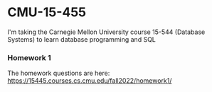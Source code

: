 # CMU-15-455
I'm taking the Carnegie Mellon University course 15-544 (Database Systems) to learn database programming and SQL

### Homework 1
The homework questions are here: https://15445.courses.cs.cmu.edu/fall2022/homework1/